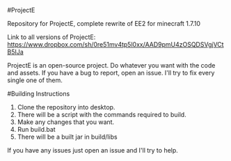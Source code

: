 #ProjectE

Repository for ProjectE, complete rewrite of EE2 for minecraft 1.7.10

Link to all versions of ProjectE: https://www.dropbox.com/sh/0re51mv4tp5l0xx/AAD9pmU4zOSQDSVgjVCtB5IJa

ProjectE is an open-source project. Do whatever you want with the code and assets. 
If you have a bug to report, open an issue. I'll try to fix every single one of them.

#Building Instructions

1. Clone the repository into desktop.
2. There will be a script with the commands required to build.
3. Make any changes that you want.
4. Run build.bat
5. There will be a built jar in build/libs

If you have any issues just open an issue and I'll try to help.
